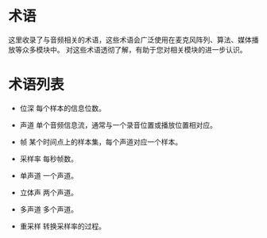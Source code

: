 # 术语

这里收录了与音频相关的术语，这些术语会广泛使用在麦克风阵列、算法、媒体播放等众多模块中。
对这些术语透彻了解，有助于您对相关模块的进一步认识。

# 术语列表

* 位深
	每个样本的信息位数。

* 声道
	单个音频信息流，通常与一个录音位置或播放位置相对应。

* 帧
	某个时间点上的样本集，每个声道对应一个样本。

* 采样率
	每秒帧数。

* 单声道
	一个声道。

* 立体声
	两个声道。

* 多声道
	多个声道。

* 重采样 
	转换采样率的过程。

